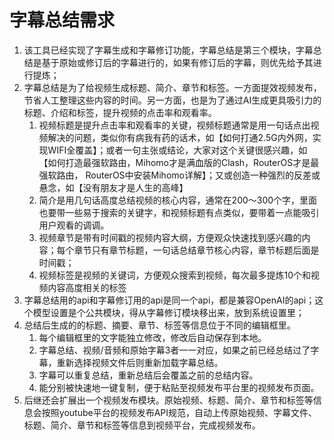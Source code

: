 # 字幕总结需求

1. 该工具已经实现了字幕生成和字幕修订功能，字幕总结是第三个模块，字幕总结是基于原始或修订后的字幕进行的，如果有修订后的字幕，则优先给予其进行提炼；
2. 字幕总结是为了给视频生成标题、简介、章节和标签。一方面提效视频发布，节省人工整理这些内容的时间。另一方面，也是为了通过AI生成更具吸引力的标题、介绍和标签，提升视频的点击率和观看率。
   1. 视频标题是提升点击率和观看率的关键，视频标题通常是用一句话点出视频解决的问题，类似你有病我有药的话术，如【如何打通2.5G内外网，实现WIFI全覆盖】；或者一句主张或结论，大家对这个关键很感兴趣，如【如何打造最强软路由，Mihomo才是满血版的Clash，RouterOS才是最强软路由， RouterOS中安装Mihomo详解】；又或创造一种强烈的反差或悬念，如【没有朋友才是人生的高峰】
   2. 简介是用几句话高度总结视频的核心内容，通常在200～300个字，里面也要带一些易于搜索的关键字，和视频标题有点类似，要带着一点能吸引用户观看的调调。
   3. 视频章节是带有时间戳的视频内容大纲，方便观众快速找到感兴趣的内容；每个章节只有章节标题，一句话总结章节核心内容，章节标题后面是时间戳；
   4. 视频标签是视频的关键词，方便观众搜索到视频，每次最多提炼10个和视频内容高度相关的标签
3. 字幕总结用的api和字幕修订用的api是同一个api，都是兼容OpenAI的api；这个模型设置是个公共模块，得从字幕修订模块移出来，放到系统设置里；
4. 总结后生成的的标题、摘要、章节、标签等信息位于不同的编辑框里。
   1. 每个编辑框里的文字能独立修改，修改后自动保存到本地。
   2. 字幕总结、视频/音频和原始字幕3者一一对应，如果之前已经总结过了字幕，重新选择视频文件后则重新加载字幕总结。
   3. 字幕可以重复总结，重新总结后会覆盖之前的总结内容。
   4. 能分别被快速地一键复制，便于粘贴至视频发布平台里的视频发布页面。
5. 后继还会扩展出一个视频发布模块。原始视频、标题、简介、章节和标签等信息会按照youtube平台的视频发布API规范，自动上传原始视频、字幕文件、标题、简介、章节和标签等信息到视频平台，完成视频发布。
